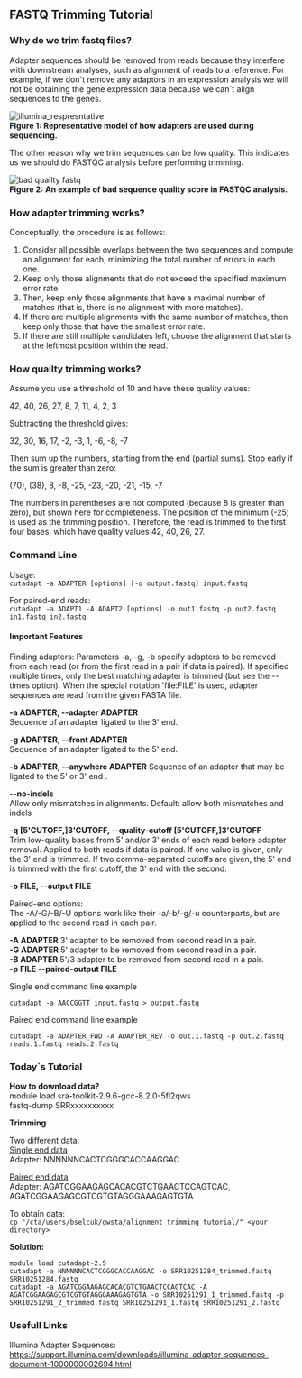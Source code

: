 ## FASTQ Trimming Tutorial  

### Why do we trim fastq files?

Adapter sequences should be removed from reads because they interfere with downstream analyses, such as alignment of reads to a reference. For example, if we don\`t remove any adaptors in an expression analysis we will not be obtaining the gene expression data because we can\`t align sequences to the genes.

![illumina_respresntative](https://supportassets.illumina.com/content/dam/illumina-support/images/bulletins/PEcell1.png 'MiSeq, HiSeq 2000/2500 and NovaSeq paired-end flow cell' )  
**Figure 1: Representative model of how adapters are used during sequencing.**

The other reason why we trim sequences can be low quality. This indicates us we should do FASTQC analysis before performing trimming. 

![bad quailty fastq](https://www.bioinformatics.babraham.ac.uk/projects/fastqc/fastqc.png)  
**Figure 2: An example of bad sequence quality score in FASTQC analysis.**

### How adapter trimming works?
Conceptually, the procedure is as follows:

1. Consider all possible overlaps between the two sequences and compute an alignment for each, minimizing the total number of errors in each one.
2. Keep only those alignments that do not exceed the specified maximum error rate.
3. Then, keep only those alignments that have a maximal number of matches (that is, there is no alignment with more matches).
4. If there are multiple alignments with the same number of matches, then keep only those that have the smallest error rate.
5. If there are still multiple candidates left, choose the alignment that starts at the leftmost position within the read.  

### How quailty trimming works?
Assume you use a threshold of 10 and have these quality values:

42, 40, 26, 27, 8, 7, 11, 4, 2, 3

Subtracting the threshold gives:

32, 30, 16, 17, -2, -3, 1, -6, -8, -7

Then sum up the numbers, starting from the end (partial sums). Stop early if the sum is greater than zero:

(70), (38), 8, -8, -25, -23, -20, -21, -15, -7

The numbers in parentheses are not computed (because 8 is greater than zero), but shown here for completeness. The position of the minimum (-25) is used as the trimming position. Therefore, the read is trimmed to the first four bases, which have quality values 42, 40, 26, 27.

### Command Line  

Usage:  
`cutadapt -a ADAPTER [options] [-o output.fastq] input.fastq`

For paired-end reads:  
`cutadapt -a ADAPT1 -A ADAPT2 [options] -o out1.fastq -p out2.fastq in1.fastq in2.fastq`

#### Important Features


Finding adapters:
  Parameters -a, -g, -b specify adapters to be removed from each read (or
  from the first read in a pair if data is paired). If specified multiple
  times, only the best matching adapter is trimmed (but see the --times
  option). When the special notation 'file:FILE' is used, adapter sequences
  are read from the given FASTA file.

  **-a ADAPTER, --adapter ADAPTER**  
						Sequence of an adapter ligated to the 3' end.

  **-g ADAPTER, --front ADAPTER**  
                        Sequence of an adapter ligated to the 5' end.

  **-b ADAPTER, --anywhere ADAPTER**
                        Sequence of an adapter that may be ligated to the 5'
                        or 3' end .

  **--no-indels**  
  Allow only mismatches in alignments. Default: allow both mismatches and indels
						
  **-q [5'CUTOFF,]3'CUTOFF, --quality-cutoff [5'CUTOFF,]3'CUTOFF**  
                        Trim low-quality bases from 5' and/or 3' ends of each
                        read before adapter removal. Applied to both reads if
                        data is paired. If one value is given, only the 3' end
                        is trimmed. If two comma-separated cutoffs are given,
                        the 5' end is trimmed with the first cutoff, the 3'
                        end with the second.

  **-o FILE, --output FILE**

Paired-end options:  
  The -A/-G/-B/-U options work like their -a/-b/-g/-u counterparts, but are  
  applied to the second read in each pair.

  **-A ADAPTER**            3' adapter to be removed from second read in a pair.  
  **-G ADAPTER**            5' adapter to be removed from second read in a pair.  
  **-B ADAPTER**            5'/3 adapter to be removed from second read in a pair.  
  **-p FILE --paired-output FILE**	
                        

Single end command line example

``cutadapt -a AACCGGTT input.fastq > output.fastq``

Paired end command line example

``cutadapt -a ADAPTER_FWD -A ADAPTER_REV -o out.1.fastq -p out.2.fastq reads.1.fastq reads.2.fastq``

### Today\`s Tutorial
**How to download data?**  
module load sra-toolkit-2.9.6-gcc-8.2.0-5fl2qws  
fastq-dump SRRxxxxxxxxxx

**Trimming**

Two different data:  
[Single end data](https://www.ncbi.nlm.nih.gov/geo/query/acc.cgi?acc=GSM4114778)  
Adapter: NNNNNNCACTCGGGCACCAAGGAC

[Paired end data](https://www.ncbi.nlm.nih.gov/geo/query/acc.cgi?acc=GSM4114785)  
Adapter: AGATCGGAAGAGCACACGTCTGAACTCCAGTCAC, AGATCGGAAGAGCGTCGTGTAGGGAAAGAGTGTA

To obtain data:  
 `cp "/cta/users/bselcuk/gwsta/alignment_trimming_tutorial/" <your directory>`

**Solution:**  


`module load cutadapt-2.5`  
`cutadapt -a NNNNNNCACTCGGGCACCAAGGAC -o SRR10251284_trimmed.fastq SRR10251284.fastq`    
`cutadapt -a AGATCGGAAGAGCACACGTCTGAACTCCAGTCAC -A AGATCGGAAGAGCGTCGTGTAGGGAAAGAGTGTA -o SRR10251291_1_trimmed.fastq -p SRR10251291_2_trimmed.fastq SRR10251291_1.fastq SRR10251291_2.fastq`  


### Usefull Links  
Illumina Adapter Sequences:  
https://support.illumina.com/downloads/illumina-adapter-sequences-document-1000000002694.html


